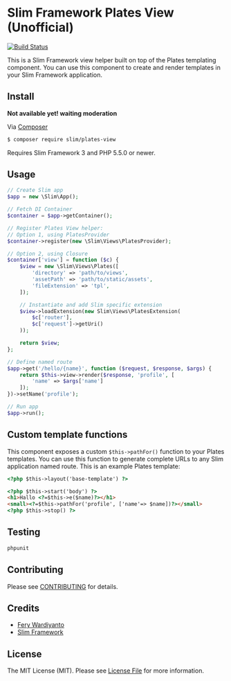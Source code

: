 # Slim Framework Plates View (Unofficial)

[![Build Status](https://travis-ci.org/feryardiant/slim-plates-view.svg?branch=master)](https://travis-ci.org/feryardiant/slim-plates-view)

This is a Slim Framework view helper built on top of the Plates templating component. You can use this component to create and render templates in your Slim Framework application.

## Install

**Not available yet! waiting moderation**

Via [Composer](https://getcomposer.org/)

```bash
$ composer require slim/plates-view
```

Requires Slim Framework 3 and PHP 5.5.0 or newer.

## Usage

```php
// Create Slim app
$app = new \Slim\App();

// Fetch DI Container
$container = $app->getContainer();

// Register Plates View helper:
// Option 1, using PlatesProvider
$container->register(new \Slim\Views\PlatesProvider);

// Option 2, using Closure
$container['view'] = function ($c) {
    $view = new \Slim\Views\Plates([
        'directory' => 'path/to/views',
        'assetPath' => 'path/to/static/assets',
        'fileExtension' => 'tpl',
    ]);

    // Instantiate and add Slim specific extension
    $view->loadExtension(new Slim\Views\PlatesExtension(
        $c['router'],
        $c['request']->getUri()
    ));

    return $view;
};

// Define named route
$app->get('/hello/{name}', function ($request, $response, $args) {
    return $this->view->render($response, 'profile', [
        'name' => $args['name']
    ]);
})->setName('profile');

// Run app
$app->run();
```

## Custom template functions

This component exposes a custom `$this->pathFor()` function to your Plates templates. You can use this function to generate complete URLs to any Slim application named route. This is an example Plates template:

```html
<?php $this->layout('base-template') ?>

<?php $this->start('body') ?>
<h1>Hallo <?=$this->e($name)?></h1>
<small><?=$this->pathFor('profile', ['name'=> $name])?></small>
<?php $this->stop() ?>
```

## Testing

```bash
phpunit
```

## Contributing

Please see [CONTRIBUTING](CONTRIBUTING.md) for details.

## Credits

- [Fery Wardiyanto](http://feryardiant.me)
- [Slim Framework](http://www.slimframework.com/)

## License

The MIT License (MIT). Please see [License File](LICENSE.md) for more information.